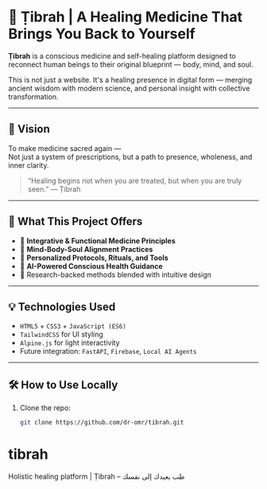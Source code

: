 # 🌿 Ṭibrah | A Healing Medicine That Brings You Back to Yourself

**Ṭibrah** is a conscious medicine and self-healing platform designed to reconnect human beings to their original blueprint — body, mind, and soul.

This is not just a website. It's a healing presence in digital form — merging ancient wisdom with modern science, and personal insight with collective transformation.

---

## 🧭 Vision

To make medicine sacred again —  
Not just a system of prescriptions, but a path to presence, wholeness, and inner clarity.

> “Healing begins not when you are treated, but when you are truly seen.” — Ṭibrah

---

## 💼 What This Project Offers

- 💊 **Integrative & Functional Medicine Principles**
- 🌱 **Mind-Body-Soul Alignment Practices**
- 📜 **Personalized Protocols, Rituals, and Tools**
- 🌌 **AI-Powered Conscious Health Guidance**
- 🧬 Research-backed methods blended with intuitive design

---

## 💡 Technologies Used

- `HTML5` + `CSS3` + `JavaScript (ES6)`
- `TailwindCSS` for UI styling
- `Alpine.js` for light interactivity
- Future integration: `FastAPI`, `Firebase`, `Local AI Agents`

---

## 🛠️ How to Use Locally

1. Clone the repo:
   ```bash
   git clone https://github.com/dr-omr/tibrah.git
# tibrah
Holistic healing platform | Ṭibrah – طب يعيدك إلى نفسك
